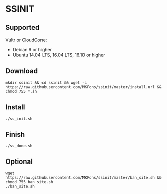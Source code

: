 # SSINIT

## Supported
Vultr or CloudCone:

* Debian 9 or higher
* Ubuntu 14.04 LTS, 16.04 LTS, 16.10 or higher

## Download
```
mkdir ssinit && cd ssinit && wget -i https://raw.githubusercontent.com/MKFons/ssinit/master/install.url && chmod 755 *.sh
```

## Install
```
./ss_init.sh
```

## Finish
```
./ss_done.sh
```

## Optional
```
wget https://raw.githubusercontent.com/MKFons/ssinit/master/ban_site.sh && chmod 755 ban_site.sh
./ban_site.sh
```
